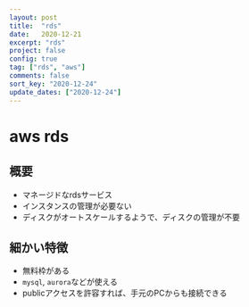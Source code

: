 ```yaml
---
layout: post
title:  "rds"
date:   2020-12-21
excerpt: "rds"
project: false
config: true
tag: ["rds", "aws"]
comments: false
sort_key: "2020-12-24"
update_dates: ["2020-12-24"]
---
```



# aws rds

## 概要
 - マネージドなrdsサービス
 - インスタンスの管理が必要ない
 - ディスクがオートスケールするようで、ディスクの管理が不要

## 細かい特徴
 - 無料枠がある
 - `mysql`, `aurora`などが使える
 - publicアクセスを許容すれば、手元のPCからも接続できる
